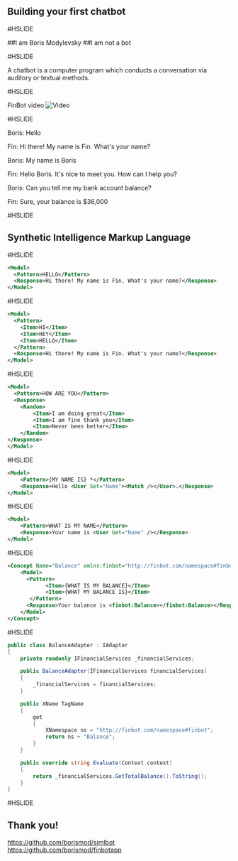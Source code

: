 ## Building your first chatbot 

#HSLIDE

##I am Boris Modylevsky
##I am not a bot

#HSLIDE

A chatbot is a computer program which conducts a conversation via auditory or textual methods.

#HSLIDE

FinBot video
![Video](https://www.youtube.com/watch?v=8vAzybPv1fo)

#HSLIDE

Boris: Hello

Fin: Hi there! My name is Fin. What's your name?

Boris: My name is Boris

Fin: Hello Boris. It's nice to meet you. How can I help you?

Boris: Can you tell me my bank account balance?

Fin: Sure, your balance is $36,000

#HSLIDE

## Synthetic Intelligence Markup Language

#HSLIDE
```xml
<Model>
  <Pattern>HELLO</Pattern>
  <Response>Hi there! My name is Fin. What's your name?</Response>
</Model>
```
#HSLIDE
```xml
<Model>
  <Pattern>
	<Item>HI</Item>
	<Item>HEY</Item>
	<Item>HELLO</Item>
  </Pattern>
  <Response>Hi there! My name is Fin. What's your name?</Response>
</Model>
```
#HSLIDE
```xml
<Model>
  <Pattern>HOW ARE YOU</Pattern>
  <Response>
	<Random>
		<Item>I am doing great</Item>
		<Item>I am fine thank you</Item>
		<Item>Never been better</Item>
	</Random>
</Response>
</Model>
```
#HSLIDE
```xml
<Model>
	<Pattern>{MY NAME IS} *</Pattern>
	<Response>Hello <User Set="Name"><Match /></User>.</Response>
</Model>
```
#HSLIDE
```xml
<Model>
	<Pattern>WHAT IS MY NAME</Pattern>
	<Response>Your name is <User Get="Name" /></Response>
</Model>
```
#HSLIDE
```xml
<Concept Name="Balance" xmlns:finbot="http://finbot.com/namespace#finbot">
	<Model>
	  <Pattern>
			<Item>{WHAT IS MY BALANCE}</Item>
			<Item>{WHAT MY BALANCE IS}</Item>
	   </Pattern>
	  <Response>Your balance is <finbot:Balance></finbot:Balance></Response>
	</Model>
</Concept>
```
#HSLIDE
```C#
public class BalanceAdapter : IAdapter
{
	private readonly IFinancialServices _financialServices;

	public BalanceAdapter(IFinancialServices financialServices)
	{
		_financialServices = financialServices;
	}

	public XName TagName
	{
		get
		{
			XNamespace ns = "http://finbot.com/namespace#finbot";
			return ns + "Balance";
		}
	}	

	public override string Evaluate(Context context)
	{
		return _financialServices.GetTotalBalance().ToString();
	}
}
```
#HSLIDE

## Thank you!
https://github.com/borismod/simlbot
https://github.com/borismod/finbotapp


